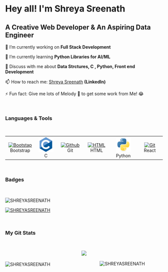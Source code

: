<h1>Hey all! I'm Shreya Sreenath</h1>
<h2>A Creative Web Developer & An Aspiring Data Engineer</h2>

🔭 I’m currently working on **Full Stack Development**
           
🌱 I’m currently learning **Python Libraries for AI/ML**
           
<!--👯 I’m looking to collaborate on ...-->
           
<!--🤔 I’m looking for help with ... -->
           
💬 Discuss with me about **Data Strctures, C , Python, Front end Development** 
           
📫 How to reach me: [Shreya Sreenath](www.linkedin.com/in/shreyasreenath) **(LinkedIn)**
           
⚡ Fun fact: Give me lots of Melody 🍫 to get some work from Me! 😂

<br>
<h3>Languages & Tools</h3>
<br>
<table>
  <tr>
       <td align="center" width="96">
      <a href="#macropower-tech">
        <img src="https://seeklogo.com/images/B/bootstrap-logo-3C30FB2A16-seeklogo.com.png" width="48" height="48" alt="Bootstap" />
      </a>
      <br>Bootstrap
    </td>
     <td align="center" width="96">
      <a href="#macropower-tech">
        <img src="https://raw.githubusercontent.com/devicons/devicon/master/icons/c/c-original.svg" width="48" height="48" alt="C" />
      </a>
      <br>C
    </td>
    <td align="center" width="96">
      <a href="#macropower-tech">
        <img src="https://www.vectorlogo.zone/logos/git-scm/git-scm-icon.svg" width="48" height="48" alt="Github" />
      </a>
      <br>Git
    </td>
   <td align="center"  width="96">
      <a href="#macropower-tech">
        <img src="https://seeklogo.com/images/H/html5-logo-EF92D240D7-seeklogo.com.png" width="48" height="48" alt="HTML" />
      </a>
      <br>HTML
    </td>
     <td align="center" width="96">
      <a href="#macropower-tech">
        <img src="https://raw.githubusercontent.com/devicons/devicon/master/icons/python/python-original.svg" width="48" height="48" alt="Python" />
      </a>
      <br>Python
    </td>
    <td align="center" width="96">
      <a href="#macropower-tech">
        <img src="https://seeklogo.com/images/R/react-logo-7B3CE81517-seeklogo.com.png" width="48" height="48" alt="Git" />
      </a>
      <br>React
    </td>
  </tr>
</table>

<br>
<h3>Badges</h3>
<br>
<p align="left"> <img src="https://komarev.com/ghpvc/?username=SHREYASREENATH&label=Profile%20views&color=0e75b6&style=flat" alt="SHREYASREENATH" /> </p>
<p align="left"> <a href="https://github.com/ryo-ma/github-profile-trophy"><img src="https://github-profile-trophy.vercel.app/?username=SHREYASREENATH" alt="SHREYASREENATH" /></a> </p>

<br>
<h3>My Git Stats</h3>
<br>
<p align="center"> <img src="https://github-readme-stats.vercel.app/api?username=SHREYASREENATH&show_icons=true&theme=tokyonight&count_private=true&include_all_commits=true" />
<p><img align="right"width="40%" height="200"src="https://github-readme-stats.vercel.app/api/top-langs?username=SHREYASREENATH&show_icons=true&locale=en&layout=compact&theme=tokyonight" alt="SHREYASREENATH" /></p> 
<p><img align="center" width="48%" height="200" src="https://github-readme-streak-stats.herokuapp.com/?user=SHREYASREENATH&theme=tokyonight" alt="SHREYASREENATH" /></p>


